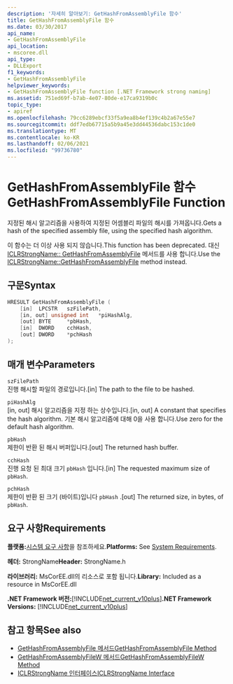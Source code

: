 ```yaml
---
description: '자세히 알아보기: GetHashFromAssemblyFile 함수'
title: GetHashFromAssemblyFile 함수
ms.date: 03/30/2017
api_name:
- GetHashFromAssemblyFile
api_location:
- mscoree.dll
api_type:
- DLLExport
f1_keywords:
- GetHashFromAssemblyFile
helpviewer_keywords:
- GetHashFromAssemblyFile function [.NET Framework strong naming]
ms.assetid: 751ed69f-b7ab-4e07-80de-e17ca9319b0c
topic_type:
- apiref
ms.openlocfilehash: 79cc6289ebcf33f5a9ea8b4ef139c4b2a67e55e7
ms.sourcegitcommit: ddf7edb67715a5b9a45e3dd44536dabc153c1de0
ms.translationtype: MT
ms.contentlocale: ko-KR
ms.lasthandoff: 02/06/2021
ms.locfileid: "99736780"
---
```

# <a name="gethashfromassemblyfile-function"></a><span data-ttu-id="d1e4c-103">GetHashFromAssemblyFile 함수</span><span class="sxs-lookup"><span data-stu-id="d1e4c-103">GetHashFromAssemblyFile Function</span></span>

<span data-ttu-id="d1e4c-104">지정된 해시 알고리즘을 사용하여 지정된 어셈블리 파일의 해시를 가져옵니다.</span><span class="sxs-lookup"><span data-stu-id="d1e4c-104">Gets a hash of the specified assembly file, using the specified hash algorithm.</span></span>  
  
 <span data-ttu-id="d1e4c-105">이 함수는 더 이상 사용 되지 않습니다.</span><span class="sxs-lookup"><span data-stu-id="d1e4c-105">This function has been deprecated.</span></span> <span data-ttu-id="d1e4c-106">대신 [ICLRStrongName:: GetHashFromAssemblyFile](../hosting/iclrstrongname-gethashfromassemblyfile-method.md) 메서드를 사용 합니다.</span><span class="sxs-lookup"><span data-stu-id="d1e4c-106">Use the [ICLRStrongName::GetHashFromAssemblyFile](../hosting/iclrstrongname-gethashfromassemblyfile-method.md) method instead.</span></span>  
  
## <a name="syntax"></a><span data-ttu-id="d1e4c-107">구문</span><span class="sxs-lookup"><span data-stu-id="d1e4c-107">Syntax</span></span>  
  
```cpp  
HRESULT GetHashFromAssemblyFile (  
    [in]  LPCSTR   szFilePath,  
    [in, out] unsigned int   *piHashAlg,  
    [out] BYTE     *pbHash,  
    [in]  DWORD    cchHash,  
    [out] DWORD    *pchHash  
);  
```  
  
## <a name="parameters"></a><span data-ttu-id="d1e4c-108">매개 변수</span><span class="sxs-lookup"><span data-stu-id="d1e4c-108">Parameters</span></span>  

 `szFilePath`  
 <span data-ttu-id="d1e4c-109">진행 해시할 파일의 경로입니다.</span><span class="sxs-lookup"><span data-stu-id="d1e4c-109">[in] The path to the file to be hashed.</span></span>  
  
 `piHashAlg`  
 <span data-ttu-id="d1e4c-110">[in, out] 해시 알고리즘을 지정 하는 상수입니다.</span><span class="sxs-lookup"><span data-stu-id="d1e4c-110">[in, out] A constant that specifies the hash algorithm.</span></span> <span data-ttu-id="d1e4c-111">기본 해시 알고리즘에 대해 0을 사용 합니다.</span><span class="sxs-lookup"><span data-stu-id="d1e4c-111">Use zero for the default hash algorithm.</span></span>  
  
 `pbHash`  
 <span data-ttu-id="d1e4c-112">제한이 반환 된 해시 버퍼입니다.</span><span class="sxs-lookup"><span data-stu-id="d1e4c-112">[out] The returned hash buffer.</span></span>  
  
 `cchHash`  
 <span data-ttu-id="d1e4c-113">진행 요청 된 최대 크기 `pbHash` 입니다.</span><span class="sxs-lookup"><span data-stu-id="d1e4c-113">[in] The requested maximum size of `pbHash`.</span></span>  
  
 `pchHash`  
 <span data-ttu-id="d1e4c-114">제한이 반환 된 크기 (바이트)입니다 `pbHash` .</span><span class="sxs-lookup"><span data-stu-id="d1e4c-114">[out] The returned size, in bytes, of `pbHash`.</span></span>  
  
## <a name="requirements"></a><span data-ttu-id="d1e4c-115">요구 사항</span><span class="sxs-lookup"><span data-stu-id="d1e4c-115">Requirements</span></span>  

 <span data-ttu-id="d1e4c-116">**플랫폼:**[시스템 요구 사항](../../get-started/system-requirements.md)을 참조하세요.</span><span class="sxs-lookup"><span data-stu-id="d1e4c-116">**Platforms:** See [System Requirements](../../get-started/system-requirements.md).</span></span>  
  
 <span data-ttu-id="d1e4c-117">**헤더:** StrongName</span><span class="sxs-lookup"><span data-stu-id="d1e4c-117">**Header:** StrongName.h</span></span>  
  
 <span data-ttu-id="d1e4c-118">**라이브러리:** MsCorEE.dll의 리소스로 포함 됩니다.</span><span class="sxs-lookup"><span data-stu-id="d1e4c-118">**Library:** Included as a resource in MsCorEE.dll</span></span>  
  
 <span data-ttu-id="d1e4c-119">**.NET Framework 버전:**[!INCLUDE[net_current_v10plus](../../../../includes/net-current-v10plus-md.md)]</span><span class="sxs-lookup"><span data-stu-id="d1e4c-119">**.NET Framework Versions:** [!INCLUDE[net_current_v10plus](../../../../includes/net-current-v10plus-md.md)]</span></span>  
  
## <a name="see-also"></a><span data-ttu-id="d1e4c-120">참고 항목</span><span class="sxs-lookup"><span data-stu-id="d1e4c-120">See also</span></span>

- [<span data-ttu-id="d1e4c-121">GetHashFromAssemblyFile 메서드</span><span class="sxs-lookup"><span data-stu-id="d1e4c-121">GetHashFromAssemblyFile Method</span></span>](../hosting/iclrstrongname-gethashfromassemblyfile-method.md)
- [<span data-ttu-id="d1e4c-122">GetHashFromAssemblyFileW 메서드</span><span class="sxs-lookup"><span data-stu-id="d1e4c-122">GetHashFromAssemblyFileW Method</span></span>](../hosting/iclrstrongname-gethashfromassemblyfilew-method.md)
- [<span data-ttu-id="d1e4c-123">ICLRStrongName 인터페이스</span><span class="sxs-lookup"><span data-stu-id="d1e4c-123">ICLRStrongName Interface</span></span>](../hosting/iclrstrongname-interface.md)
